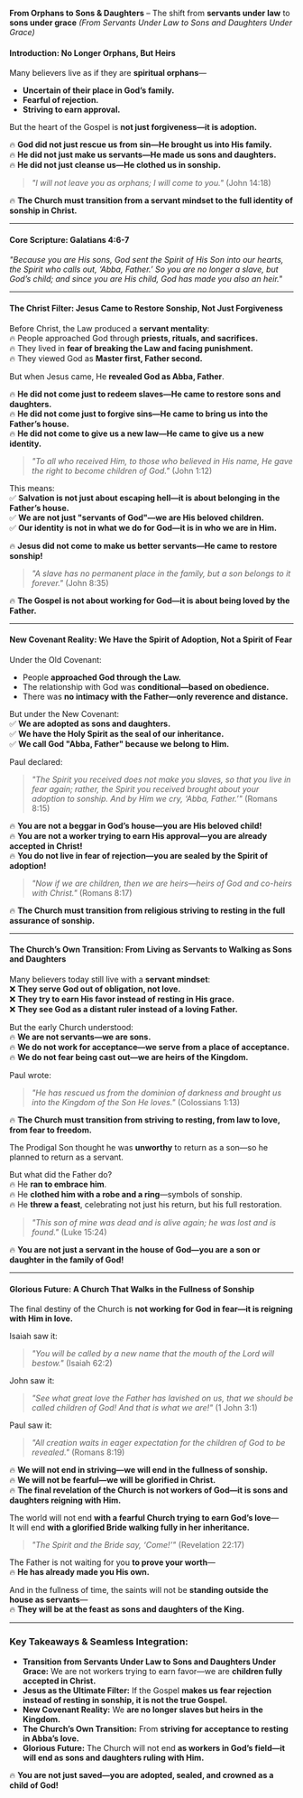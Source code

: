 **From Orphans to Sons & Daughters** – The shift from **servants under law** to **sons under grace**
_(From Servants Under Law to Sons and Daughters Under Grace)_

#### **Introduction: No Longer Orphans, But Heirs**

Many believers live as if they are **spiritual orphans**—

- **Uncertain of their place in God’s family.**
- **Fearful of rejection.**
- **Striving to earn approval.**

But the heart of the Gospel is **not just forgiveness—it is adoption.**

🔥 **God did not just rescue us from sin—He brought us into His family.**  
🔥 **He did not just make us servants—He made us sons and daughters.**  
🔥 **He did not just cleanse us—He clothed us in sonship.**

> _"I will not leave you as orphans; I will come to you."_ (John 14:18)

🔥 **The Church must transition from a servant mindset to the full identity of sonship in Christ.**

---

#### **Core Scripture: Galatians 4:6-7**

_"Because you are His sons, God sent the Spirit of His Son into our hearts, the Spirit who calls out, ‘Abba, Father.’ So you are no longer a slave, but God’s child; and since you are His child, God has made you also an heir."_

---

#### **The Christ Filter: Jesus Came to Restore Sonship, Not Just Forgiveness**

Before Christ, the Law produced a **servant mentality**:  
🔥 People approached God through **priests, rituals, and sacrifices.**  
🔥 They lived in **fear of breaking the Law and facing punishment.**  
🔥 They viewed God as **Master first, Father second.**

But when Jesus came, He **revealed God as Abba, Father**.

🔥 **He did not come just to redeem slaves—He came to restore sons and daughters.**  
🔥 **He did not come just to forgive sins—He came to bring us into the Father’s house.**  
🔥 **He did not come to give us a new law—He came to give us a new identity.**

> _"To all who received Him, to those who believed in His name, He gave the right to become children of God."_ (John 1:12)

This means:  
✅ **Salvation is not just about escaping hell—it is about belonging in the Father’s house.**  
✅ **We are not just "servants of God"—we are His beloved children.**  
✅ **Our identity is not in what we do for God—it is in who we are in Him.**

🔥 **Jesus did not come to make us better servants—He came to restore sonship!**

> _"A slave has no permanent place in the family, but a son belongs to it forever."_ (John 8:35)

🔥 **The Gospel is not about working for God—it is about being loved by the Father.**

---

#### **New Covenant Reality: We Have the Spirit of Adoption, Not a Spirit of Fear**

Under the Old Covenant:

- People **approached God through the Law.**
- The relationship with God was **conditional—based on obedience.**
- There was **no intimacy with the Father—only reverence and distance.**

But under the New Covenant:  
✅ **We are adopted as sons and daughters.**  
✅ **We have the Holy Spirit as the seal of our inheritance.**  
✅ **We call God "Abba, Father" because we belong to Him.**

Paul declared:

> _"The Spirit you received does not make you slaves, so that you live in fear again; rather, the Spirit you received brought about your adoption to sonship. And by Him we cry, ‘Abba, Father.’"_ (Romans 8:15)

🔥 **You are not a beggar in God’s house—you are His beloved child!**  
🔥 **You are not a worker trying to earn His approval—you are already accepted in Christ!**  
🔥 **You do not live in fear of rejection—you are sealed by the Spirit of adoption!**

> _"Now if we are children, then we are heirs—heirs of God and co-heirs with Christ."_ (Romans 8:17)

🔥 **The Church must transition from religious striving to resting in the full assurance of sonship.**

---

#### **The Church’s Own Transition: From Living as Servants to Walking as Sons and Daughters**

Many believers today still live with a **servant mindset**:  
❌ **They serve God out of obligation, not love.**  
❌ **They try to earn His favor instead of resting in His grace.**  
❌ **They see God as a distant ruler instead of a loving Father.**

But the early Church understood:  
🔥 **We are not servants—we are sons.**  
🔥 **We do not work for acceptance—we serve from a place of acceptance.**  
🔥 **We do not fear being cast out—we are heirs of the Kingdom.**

Paul wrote:

> _"He has rescued us from the dominion of darkness and brought us into the Kingdom of the Son He loves."_ (Colossians 1:13)

🔥 **The Church must transition from striving to resting, from law to love, from fear to freedom.**

The Prodigal Son thought he was **unworthy** to return as a son—so he planned to return as a servant.

But what did the Father do?  
🔥 He **ran to embrace him**.  
🔥 He **clothed him with a robe and a ring**—symbols of sonship.  
🔥 He **threw a feast**, celebrating not just his return, but his full restoration.

> _"This son of mine was dead and is alive again; he was lost and is found."_ (Luke 15:24)

🔥 **You are not just a servant in the house of God—you are a son or daughter in the family of God!**

---

#### **Glorious Future: A Church That Walks in the Fullness of Sonship**

The final destiny of the Church is **not working for God in fear—it is reigning with Him in love.**

Isaiah saw it:

> _"You will be called by a new name that the mouth of the Lord will bestow."_ (Isaiah 62:2)

John saw it:

> _"See what great love the Father has lavished on us, that we should be called children of God! And that is what we are!"_ (1 John 3:1)

Paul saw it:

> _"All creation waits in eager expectation for the children of God to be revealed."_ (Romans 8:19)

🔥 **We will not end in striving—we will end in the fullness of sonship.**  
🔥 **We will not be fearful—we will be glorified in Christ.**  
🔥 **The final revelation of the Church is not workers of God—it is sons and daughters reigning with Him.**

The world will not end **with a fearful Church trying to earn God’s love**—  
It will end **with a glorified Bride walking fully in her inheritance.**

> _"The Spirit and the Bride say, ‘Come!’"_ (Revelation 22:17)

The Father is not waiting for you **to prove your worth**—  
🔥 **He has already made you His own.**

And in the fullness of time, the saints will not be **standing outside the house as servants**—  
🔥 **They will be at the feast as sons and daughters of the King.**

---

### **Key Takeaways & Seamless Integration:**

- **Transition from Servants Under Law to Sons and Daughters Under Grace:** We are not workers trying to earn favor—we are **children fully accepted in Christ.**
- **Jesus as the Ultimate Filter:** If the Gospel **makes us fear rejection instead of resting in sonship, it is not the true Gospel.**
- **New Covenant Reality:** We **are no longer slaves but heirs in the Kingdom.**
- **The Church’s Own Transition:** From **striving for acceptance to resting in Abba’s love.**
- **Glorious Future:** The Church will not end **as workers in God’s field—it will end as sons and daughters ruling with Him.**

🔥 **You are not just saved—you are adopted, sealed, and crowned as a child of God!**